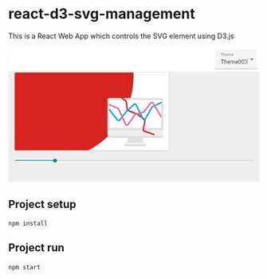 # react-d3-svg-management
This is a React Web App which controls the SVG element using D3.js

![Screenshot](readme.jpg)

## Project setup
```
npm install
```

## Project run
```
npm start
```
